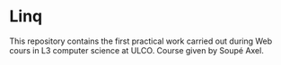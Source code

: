 # Linq

This repository contains the first practical work carried out during Web cours in L3 computer science at ULCO. Course given by Soupé Axel.
